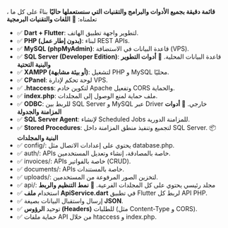 ،  **قائمة دقيقة بجميع الأدوات والبرامج والتقنيات التي سنستعملها حاليًا** بناءً على كل ما تعلمناه:
🧠 **اللغات والتقنيات البرمجية**
* ✅ **Dart + Flutter**: لتطوير واجهة تطبيق الهاتف.
* ✅ **PHP (بدون إطار عمل)**: لبناء REST APIs.
* ✅ **MySQL (phpMyAdmin)**: قاعدة البيانات في الاستضافة (VPS).
* ✅ **SQL Server (Developer Edition)**: قاعدة البيانات المحلية.
🧰 **أدوات التطوير والبنية التحتية**
* ✅ **XAMPP (أو بيئة مشابهة)**: لتشغيل PHP و MySQL محليًا.
* ✅ **CPanel**: لوحة تحكم لإدارة VPS.
* ✅ **.htaccess**: لتكوين خادم Apache وتفعيل CORS والحماية.
* ✅ **index.php**: ملف حماية لمنع الوصول إلى المجلدات.
* ✅ **ODBC**: للربط بين SQL Server و MySQL عبر Driver خارجي.
🔄 **أدوات المزامنة والجدولة**
* ✅ **SQL Server Agent**: لإنشاء Scheduled Jobs للمزامنة الدورية.
* ✅ **Stored Procedures**: لتجميع وتنفيذ منطق المزامنة داخل SQL Server.
📦 **البنية والمجلدات**
* ✅ config/: يحتوي على إعدادات الاتصال مثل database.php.
* ✅ auth/: APIs خاصة بالمصادقة، إنشاء وتعديل المستخدمين.
* ✅ invoices/: APIs خاصة بالفواتير (CRUD).
* ✅ documents/: APIs خاصة بالمستندات.
* ✅ uploads/: لتخزين الصور المرفوعة من المستخدمين.
* ✅ api/: مجلد رئيسي يحتوي على كل المجلدات الفرعية.
🧱 **نمط التنظيم والربط**
* ✅ استخدام **ملف ApiService.dart** في تطبيق Flutter لربط كل API PHP.
* ✅ إرسال واستقبال البيانات بصيغة **JSON**.
* ✅ توحيد **الرؤوس (Headers)** للطلبات (مثل Content-Type و CORS).
* ✅ حماية ملفات API من خلال htaccess و index.php.
